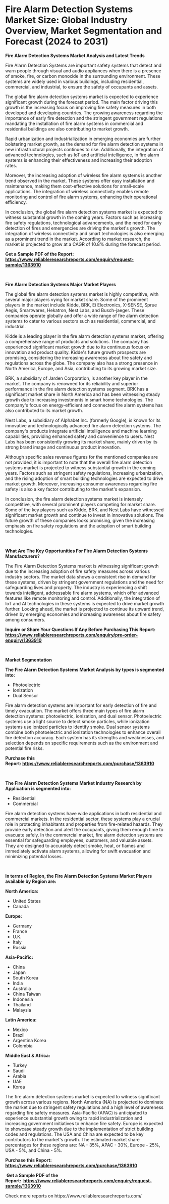 <p><h1>Fire Alarm Detection Systems Market Size: Global Industry Overview, Market Segmentation and Forecast (2024 to 2031)</h1></p><p><strong>Fire Alarm Detection Systems Market Analysis and Latest Trends</strong></p>
<p><p>Fire Alarm Detection Systems are important safety systems that detect and warn people through visual and audio appliances when there is a presence of smoke, fire, or carbon monoxide in the surrounding environment. These systems are widely used in various buildings, including residential, commercial, and industrial, to ensure the safety of occupants and assets.</p><p>The global fire alarm detection systems market is expected to experience significant growth during the forecast period. The main factor driving this growth is the increasing focus on improving fire safety measures in both developed and developing countries. The growing awareness regarding the importance of early fire detection and the stringent government regulations mandating the installation of fire alarm systems in commercial and residential buildings are also contributing to market growth.</p><p>Rapid urbanization and industrialization in emerging economies are further bolstering market growth, as the demand for fire alarm detection systems in new infrastructural projects continues to rise. Additionally, the integration of advanced technologies, such as IoT and artificial intelligence, in fire alarm systems is enhancing their effectiveness and increasing their adoption rates.</p><p>Moreover, the increasing adoption of wireless fire alarm systems is another trend observed in the market. These systems offer easy installation and maintenance, making them cost-effective solutions for small-scale applications. The integration of wireless connectivity enables remote monitoring and control of fire alarm systems, enhancing their operational efficiency.</p><p>In conclusion, the global fire alarm detection systems market is expected to witness substantial growth in the coming years. Factors such as increasing fire safety regulations, technological advancements, and the need for early detection of fires and emergencies are driving the market's growth. The integration of wireless connectivity and smart technologies is also emerging as a prominent trend in the market. According to market research, the market is projected to grow at a CAGR of 10.8% during the forecast period.</p></p>
<p><strong>Get a Sample PDF of the Report:&nbsp; <a href="https://www.reliableresearchreports.com/enquiry/request-sample/1363910">https://www.reliableresearchreports.com/enquiry/request-sample/1363910</a></strong></p>
<p>&nbsp;</p>
<p><strong>Fire Alarm Detection Systems Major Market Players</strong></p>
<p><p>The global fire alarm detection systems market is highly competitive, with several major players vying for market share. Some of the prominent players in the market include Kidde, BRK, Ei Electronics, X-SENSE, Sprue Aegis, Smartwares, Hekatron, Nest Labs, and Busch-jaeger. These companies operate globally and offer a wide range of fire alarm detection systems to cater to various sectors such as residential, commercial, and industrial.</p><p>Kidde is a leading player in the fire alarm detection systems market, offering a comprehensive range of products and solutions. The company has experienced significant market growth due to its continuous focus on innovation and product quality. Kidde's future growth prospects are promising, considering the increasing awareness about fire safety and regulations across the globe. The company also has a strong presence in North America, Europe, and Asia, contributing to its growing market size.</p><p>BRK, a subsidiary of Jarden Corporation, is another key player in the market. The company is renowned for its reliability and superior performance in the fire alarm detection systems segment. BRK has a significant market share in North America and has been witnessing steady growth due to increasing investments in smart home technologies. The company's focus on energy-efficient and connected fire alarm systems has also contributed to its market growth.</p><p>Nest Labs, a subsidiary of Alphabet Inc. (formerly Google), is known for its innovative and technologically advanced fire alarm detection systems. The company's products integrate artificial intelligence and machine learning capabilities, providing enhanced safety and convenience to users. Nest Labs has been consistently growing its market share, mainly driven by its strong brand image and continuous product innovation.</p><p>Although specific sales revenue figures for the mentioned companies are not provided, it is important to note that the overall fire alarm detection systems market is projected to witness substantial growth in the coming years. Factors such as stringent safety regulations, increasing urbanization, and the rising adoption of smart building technologies are expected to drive market growth. Moreover, increasing consumer awareness regarding fire safety is also a key factor contributing to the market's expansion.</p><p>In conclusion, the fire alarm detection systems market is intensely competitive, with several prominent players competing for market share. Some of the key players such as Kidde, BRK, and Nest Labs have witnessed significant market growth and continue to invest in innovative solutions. The future growth of these companies looks promising, given the increasing emphasis on fire safety regulations and the adoption of smart building technologies.</p></p>
<p>&nbsp;</p>
<p><strong>What Are The Key Opportunities For Fire Alarm Detection Systems Manufacturers?</strong></p>
<p><p>The Fire Alarm Detection Systems market is witnessing significant growth due to the increasing adoption of fire safety measures across various industry sectors. The market data shows a consistent rise in demand for these systems, driven by stringent government regulations and the need for safeguarding lives and property. The industry is experiencing a shift towards intelligent, addressable fire alarm systems, which offer advanced features like remote monitoring and control. Additionally, the integration of IoT and AI technologies in these systems is expected to drive market growth further. Looking ahead, the market is projected to continue its upward trend, driven by emerging economies and increasing awareness about fire safety among consumers.</p></p>
<p><strong>Inquire or Share Your Questions If Any Before Purchasing This Report: <a href="https://www.reliableresearchreports.com/enquiry/pre-order-enquiry/1363910">https://www.reliableresearchreports.com/enquiry/pre-order-enquiry/1363910</a></strong></p>
<p>&nbsp;</p>
<p><strong>Market Segmentation</strong></p>
<p><strong>The Fire Alarm Detection Systems Market Analysis by types is segmented into:</strong></p>
<p><ul><li>Photoelectric</li><li>Ionization</li><li>Dual Sensor</li></ul></p>
<p><p>Fire alarm detection systems are important for early detection of fire and timely evacuation. The market offers three main types of fire alarm detection systems: photoelectric, ionization, and dual sensor. Photoelectric systems use a light source to detect smoke particles, while ionization systems use ionized particles to identify smoke. Dual sensor systems combine both photoelectric and ionization technologies to enhance overall fire detection accuracy. Each system has its strengths and weaknesses, and selection depends on specific requirements such as the environment and potential fire risks.</p></p>
<p><strong>Purchase this Report:&nbsp;<a href="https://www.reliableresearchreports.com/purchase/1363910">https://www.reliableresearchreports.com/purchase/1363910</a></strong></p>
<p>&nbsp;</p>
<p><strong>The Fire Alarm Detection Systems Market Industry Research by Application is segmented into:</strong></p>
<p><ul><li>Residential</li><li>Commercial</li></ul></p>
<p><p>Fire alarm detection systems have wide applications in both residential and commercial markets. In the residential sector, these systems play a crucial role in protecting inhabitants and properties from fire-related hazards. They provide early detection and alert the occupants, giving them enough time to evacuate safely. In the commercial market, fire alarm detection systems are essential for safeguarding employees, customers, and valuable assets. They are designed to accurately detect smoke, heat, or flames and immediately activate alarm systems, allowing for swift evacuation and minimizing potential losses.</p></p>
<p>&nbsp;</p>
<p><strong>In terms of Region, the Fire Alarm Detection Systems Market Players available by Region are:</strong></p>
<p>
    <p> <strong> North America: </strong>
        <ul>
            <li>United States</li>
            <li>Canada</li>
        </ul>
        </p> 
    <p> <strong> Europe: </strong>
        <ul>
            <li>Germany</li>
            <li>France</li>
            <li>U.K.</li>
            <li>Italy</li>
            <li>Russia</li>
        </ul>
        </p> 
    <p> <strong> Asia-Pacific: </strong>
        <ul>
            <li>China</li>
            <li>Japan</li>
            <li>South Korea</li>
            <li>India</li>
            <li>Australia</li>
            <li>China Taiwan</li>
            <li>Indonesia</li>
            <li>Thailand</li>
            <li>Malaysia</li>
        </ul>
        </p> 
    <p> <strong> Latin America: </strong>
        <ul>
            <li>Mexico</li>
            <li>Brazil</li>
            <li>Argentina Korea</li>
            <li>Colombia</li>
        </ul>
        </p> 
    <p> <strong> Middle East & Africa: </strong>
        <ul>
            <li>Turkey</li>
            <li>Saudi</li>
            <li>Arabia</li>
            <li>UAE</li>
            <li>Korea</li>
        </ul>
    </p>
    </p>
<p><p>The fire alarm detection systems market is expected to witness significant growth across various regions. North America (NA) is projected to dominate the market due to stringent safety regulations and a high level of awareness regarding fire safety measures. Asia-Pacific (APAC) is anticipated to experience substantial growth owing to rapid industrialization and increasing government initiatives to enhance fire safety. Europe is expected to showcase steady growth due to the implementation of strict building codes and regulations. The USA and China are expected to be key contributors to the market's growth. The estimated market share percentages for these regions are: NA - 35%, APAC - 30%, Europe - 25%, USA - 5%, and China - 5%.</p></p>
<p><strong>Purchase this Report: <a href="https://www.reliableresearchreports.com/purchase/1363910">https://www.reliableresearchreports.com/purchase/1363910</a></strong></p>
<p>&nbsp;<strong>Get a Sample PDF of the Report:&nbsp;&nbsp;<a href="https://www.reliableresearchreports.com/enquiry/request-sample/1363910">https://www.reliableresearchreports.com/enquiry/request-sample/1363910</a></strong></p>
<p><strong></strong></p>
<p>Check more reports on https://www.reliableresearchreports.com/</p>